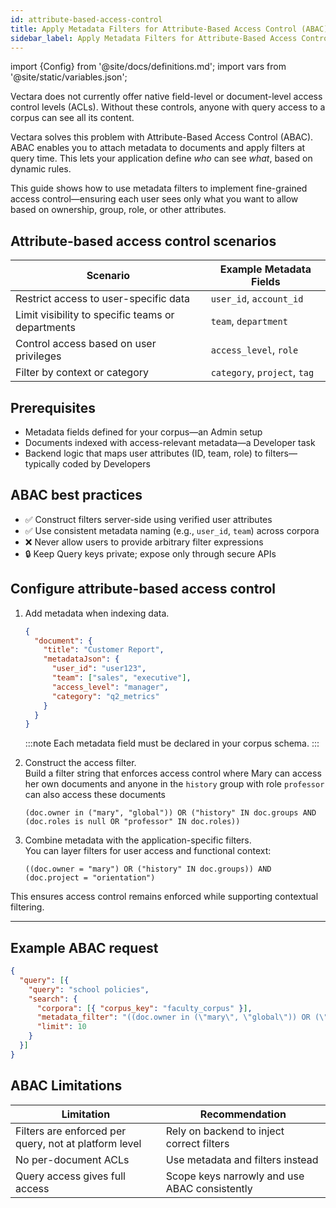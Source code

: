 ```yaml
---
id: attribute-based-access-control
title: Apply Metadata Filters for Attribute-Based Access Control (ABAC)
sidebar_label: Apply Metadata Filters for Attribute-Based Access Control (ABAC)
---
```


import {Config} from '@site/docs/definitions.md';
import vars from '@site/static/variables.json';

Vectara does not currently offer native field-level or document-level access 
control levels (ACLs). Without these controls, anyone with query access to a 
corpus can see all its content.

Vectara solves this problem with Attribute-Based Access Control (ABAC). ABAC 
enables you to attach metadata to documents and apply filters at query time. 
This lets your application define *who* can see *what*, based on dynamic rules.

This guide shows how to use metadata filters to implement fine-grained access 
control—ensuring each user sees only what you want to allow based on 
ownership, group, role, or other attributes.

## Attribute-based access control scenarios

| **Scenario**                                  | **Example Metadata Fields**              |
|-----------------------------------------------|------------------------------------------|
| Restrict access to user-specific data         | `user_id`, `account_id`                  |
| Limit visibility to specific teams or departments | `team`, `department`                  |
| Control access based on user privileges       | `access_level`, `role`                   |
| Filter by context or category                 | `category`, `project`, `tag`             |

## Prerequisites

- Metadata fields defined for your corpus—an Admin setup
- Documents indexed with access-relevant metadata—a Developer task
- Backend logic that maps user attributes (ID, team, role) to filters—typically 
  coded by Developers

## ABAC best practices

- ✅ Construct filters server-side using verified user attributes
- ✅ Use consistent metadata naming (e.g., `user_id`, `team`) across 
  corpora
- ❌ Never allow users to provide arbitrary filter expressions
- 🔒 Keep Query keys private; expose only through secure APIs

## Configure attribute-based access control

1. Add metadata when indexing data.
   ```json
   {
     "document": {
       "title": "Customer Report",
       "metadataJson": {
         "user_id": "user123",
         "team": ["sales", "executive"],
         "access_level": "manager",
         "category": "q2_metrics"
       }
     }
   }
    ```
    :::note
    Each metadata field must be declared in your corpus schema.
    :::

2. Construct the access filter.  
   Build a filter string that enforces access control where Mary can access 
   her own documents and anyone in the `history` group with role `professor` 
   can also access these documents

    `(doc.owner in ("mary", "global")) OR ("history" IN doc.groups AND (doc.roles is null OR "professor" IN doc.roles))`

3. Combine metadata with the application-specific filters.  
   You can layer filters for user access and functional context:

    `((doc.owner = "mary") OR ("history" IN doc.groups)) AND (doc.project = "orientation")`

This ensures access control remains enforced while supporting contextual filtering.

---

## Example ABAC request

```json
{
  "query": [{
    "query": "school policies",
    "search": {
      "corpora": [{ "corpus_key": "faculty_corpus" }],
      "metadata_filter": "((doc.owner in (\"mary\", \"global\")) OR (\"history\" IN doc.groups)) AND (doc.project = \"orientation\")",
      "limit": 10
    }
  }]
}
```

## ABAC Limitations

| **Limitation**                | **Recommendation**                          |
|-------------------------------|----------------------------------------------|
| Filters are enforced per query, not at platform level | Rely on backend to inject correct filters |
| No per-document ACLs          | Use metadata and filters instead               |
| Query access gives full access | Scope keys narrowly and use ABAC consistently|
